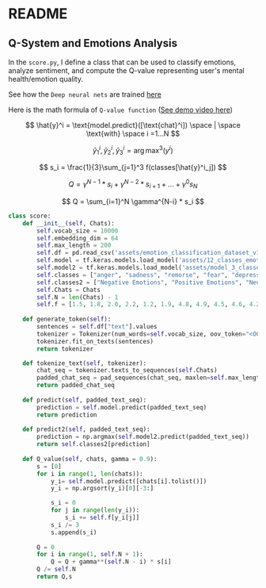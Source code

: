 # README

## Q-System and Emotions Analysis

In the `score.py`, I define a class that can be used to classify emotions, analyze sentiment, and compute the Q-value representing user's mental health/emotion quality.

See how the `Deep neural nets` are trained [here](https://colab.research.google.com/drive/1AQZ2_iISey7iFYD-VGi8QxaTPGJjXCCI?usp=sharing)

Here is the math formula of `Q-value function` ([See demo video here](https://youtu.be/NkX4Q-JG3D4))



$$
\hat{y}^i = \text{model.predict}([\text{chat}^i]) \space | \space \text{with} \space i =1...N
$$

$$
\hat{y}^i_1, \hat{y}^i_2, \hat{y}^i_3 = \arg\max^3(y^i)
$$

$$
s_i = \frac{1}{3}\sum_{j=1}^3 f(classes[\hat{y}^i_j])
$$

$$
Q = \gamma^{N-1}*s_i + \gamma^{N-2}*s_{i+1} + ... + \gamma^{0}s_{N}
$$

$$
Q = \sum_{i=1}^N \gamma^{N-i} * s_i
$$

```python
class score:
    def __init__(self, Chats):
        self.vocab_size = 10000
        self.embedding_dim = 64
        self.max_length = 200
        self.df = pd.read_csv('assets/emotion_classification_dataset_v1.1.csv')
        self.model = tf.keras.models.load_model('assets/12_classes_emotions_classifications.h5')
        self.model2 = tf.keras.models.load_model('assets/model_3_classes_v1.1.h5')
        self.classes = ["anger", "sadness", "remorse", "fear", "depression", "lonely", "joy", "love", "optimism", "gratitude", "pride", "confusion"]
        self.classes2 = ["Negative Emotions", "Positive Emotions", "Neutral Emotions"]
        self.Chats = Chats
        self.N = len(Chats) - 1
        self.f = [1.5, 1.8, 2.0, 2.2, 1.2, 1.9, 4.8, 4.9, 4.5, 4.6, 4.2, 2.5]
        
    def generate_token(self):
        sentences = self.df["text"].values
        tokenizer = Tokenizer(num_words=self.vocab_size, oov_token="<OOV>")
        tokenizer.fit_on_texts(sentences)
        return tokenizer

    def tokenize_text(self, tokenizer):
        chat_seq = tokenizer.texts_to_sequences(self.Chats)
        padded_chat_seq = pad_sequences(chat_seq, maxlen=self.max_length, truncating="post", padding="post")
        return padded_chat_seq
            
    def predict(self, padded_text_seq):
        prediction = self.model.predict(padded_text_seq)
        return prediction
    
    def predict2(self, padded_text_seq):
        prediction = np.argmax(self.model2.predict(padded_text_seq))
        return self.classes2[prediction]
    
    def Q_value(self, chats, gamma = 0.9):
        s = [0]
        for i in range(1, len(chats)):
            y_i= self.model.predict([chats[i].tolist()])
            y_i = np.argsort(y_i)[0][-3:]

            s_i = 0
            for j in range(len(y_i)):
                s_i += self.f[y_i[j]]
            s_i /= 3
            s.append(s_i)
           
        Q = 0
        for i in range(1, self.N + 1):
            Q = Q + gamma**(self.N - i) * s[i]
        Q /= self.N
        return Q,s
```